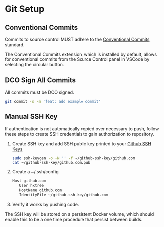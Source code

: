 # Git Setup

## Conventional Commits

Commits to source control MUST adhere to the
[Conventional Commits](https://www.conventionalcommits.org/en/v1.0.0/) standard.

The Conventional Commits extension, which is installed by default, allows for
conventional commits from the Source Control panel in VSCode by selecting the
circular button.

## DCO Sign All Commits

All commits must be DCO signed.

```bash
git commit -s -m 'feat: add example commit'
```

## Manual SSH Key

If authentication is not automatically copied over necessary to push, follow
these steps to create SSH credentials to gain authorization to repository.

1. Create SSH key and add SSH public key printed to your
   [Github SSH Keys](https://github.com/settings/ssh/new)

   ```bash
   sudo ssh-keygen -o -N '' -f ~/github-ssh-key/github.com
   cat ~/github-ssh-key/github.com.pub
   ```

2. Create a ~/.ssh/config

   ```bash
   Host github.com
      User hxtree
      HostName github.com
      IdentityFile ~/github-ssh-key/github.com
   ```

3. Verify it works by pushing code.

The SSH key will be stored on a persistent Docker volume, which should enable
this to be a one time procedure that persist between builds.

